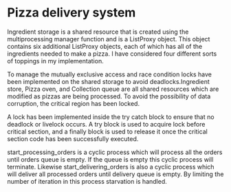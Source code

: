 # Pizza delivery system

Ingredient storage is a shared resource that is created using the multiprocessing manager function and is a ListProxy object. This object contains six additional ListProxy objects, each of which has all of the ingredients needed to make a pizza. I have considered four different sorts of toppings in my implementation.

To manage the mutually exclusive access and race condition locks have been implemented on the shared storage to avoid deadlocks.Ingredient store, Pizza oven, and Collection queue are all shared resources which are modified as pizzas are being processed. To avoid the possibility of data corruption, the critical region has been locked.

A lock has been implemented inside the try catch block to ensure that no deadlock or livelock occurs. A try block is used to acquire lock before critical section, and a finally block is used to release it once the critical section code has been successfully executed.

start_processing_orders is a cyclic process which will process all the orders until orders queue is empty. If the queue is empty this cyclic process will terminate. Likewise start_delivering_orders is also a cyclic process which will deliver all processed orders until delivery queue is empty. By limiting the number of iteration in this process starvation is handled.
